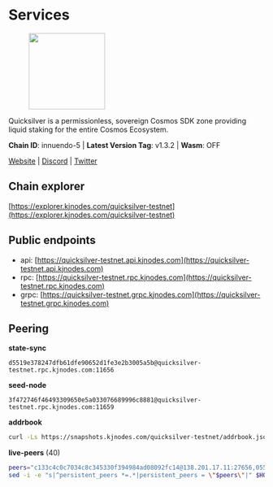 # Services

<figure><img src="https://raw.githubusercontent.com/kj89/testnet_manuals/main/pingpub/logos/quicksilver.png" width="150" alt=""><figcaption></figcaption></figure>

Quicksilver is a permissionless, sovereign Cosmos SDK zone providing liquid staking for the entire Cosmos Ecosystem.

**Chain ID**: innuendo-5 | **Latest Version Tag**: v1.3.2 | **Wasm**: OFF

[Website](https://quicksilver.zone) | [Discord](https://discord.gg/quicksilverprotocol) | [Twitter](https://twitter.com/quicksilverzone)




## Chain explorer
[https://explorer.kjnodes.com/quicksilver-testnet](https://explorer.kjnodes.com/quicksilver-testnet)

## Public endpoints

* api: [https://quicksilver-testnet.api.kjnodes.com](https://quicksilver-testnet.api.kjnodes.com)
* rpc: [https://quicksilver-testnet.rpc.kjnodes.com](https://quicksilver-testnet.rpc.kjnodes.com)
* grpc: [https://quicksilver-testnet.grpc.kjnodes.com](https://quicksilver-testnet.grpc.kjnodes.com)

## Peering

**state-sync**

```text
d5519e378247dfb61dfe90652d1fe3e2b3005a5b@quicksilver-testnet.rpc.kjnodes.com:11656
```

**seed-node**

```text
3f472746f46493309650e5a033076689996c8881@quicksilver-testnet.rpc.kjnodes.com:11659
```

**addrbook**
```bash
curl -Ls https://snapshots.kjnodes.com/quicksilver-testnet/addrbook.json > $HOME/.quicksilverd/config/addrbook.json
```

**live-peers** (40)
```bash
peers="c133c4c0c7034c8c345330f394984ad08092fc14@138.201.17.11:27656,0551eaa0db7097274410ee27a71672817e314b83@167.235.245.191:26656,a1ef7f2e44f4be8e041f3a9e58cf58cd24b97e26@51.89.7.235:26650,22a393fe9174c29081ad8aeaf14ce01b9a79d8c6@159.203.28.113:26656,5c2a752c9b1952dbed075c56c600c3a79b58c395@95.214.55.232:27026,9e0604571aa20314c2261d70b7d8823414702715@51.159.141.209:26656,46f97e49a49694aead28c27be2c19300f509e273@65.108.129.94:26656,cc745e98b4dc9b83c5a74d41f576feda73902dfd@65.109.38.54:20026,4c24df4acfbaaf22e5f6f3c4d11ecf02e8cc343f@195.3.220.48:26656,d160a8908b44f2a44ce17e0be1f9056b58993b9c@65.21.139.170:21026,d5519e378247dfb61dfe90652d1fe3e2b3005a5b@65.109.68.190:11656,f7edad3ff5a85d039e7de12067c63064c5b42d63@46.4.121.72:11656,a288baa951cbe92b253c01c3936d930af1d56424@5.161.142.236:26656,521eabb3f5a0698476baf22c45aaef396399da10@135.181.183.93:24656,42f87cb55d5fdd222da28023613c66857398c4b8@5.22.223.252:26656,ac0c6a8e9e700044226e9ff16b68ab4cbae6fb06@84.46.246.109:2366,ee6bae1a6d4a1e07f1e4bc7963cabedc6b73426e@94.130.137.119:26656,a37474c1f254cd4b16d924327a755c914e8e7d86@65.109.30.53:26656,c9a74cdd754a8ccc9243ac2b245e4caaa78695aa@45.85.147.96:26656,67224ac7f52eac4db6bb0a8de0bf8fbc5e7e0069@199.204.45.23:10656,25b8b792bb14e8bfdcdfa163a14710d5645a4eba@148.251.91.77:20656,a637b94cb989909cc182623748ef179b0659f148@65.109.23.114:11156,c4489720ba051c79f5bb16ae5d81341b0f248e19@34.240.190.194:26656,d40a714c11ea3040495246fa0ba8439fcff8a139@176.9.146.72:11656,e0f0703e9ce343c46e0ec01b19216715e817b358@65.109.85.170:28656,41f7d7004cace7bd1760a5f980a86123700c8f1d@185.146.148.116:26656,25410bff2fb7312d24c11b1e990507e5e3aa40b7@135.125.5.31:48656,74abcb5243d4ffc43de6ad1a288d8e50adcd467e@65.109.80.176:20656,78acdbabc08231765444b3143a222d433a5157e1@142.132.205.94:15651,1452d484454c0f93ddf3cbf987ce1b9cadd8f23f@65.21.95.180:37656,dc88be3a0075ce429a423237abe223a9528ce0df@65.108.204.119:31656,3519e61e653db97f5d1c7f1bec9b0072bca4d5fe@144.76.45.59:16656,be637bd74973424c825c14c99b71f652fbabb48e@65.21.123.172:22656,cfbf02b41e7fe78d51abfa93f342afd0687203c0@212.227.151.143:36656,858ba6bc33a6d13fdd9ddad344d788dcf91cf565@142.132.151.99:15651,af8cfa944802a9bd510fc3407950a15e8be86c31@213.239.217.52:30656,0a3ac40a7a4ce35978c4da97be2eb6974bc3c58b@185.252.233.217:46656,13564ca7ffcc8fa6bcc6d405c96fe8c724ec17da@88.99.213.25:11656,f0621c59ca7cfba98015ae2a47886fc3d9c0020c@94.130.132.227:4020,3c48a780b85d248e34e63eca5d44c624f93d09d5@135.181.59.162:11156"
sed -i -e "s|^persistent_peers *=.*|persistent_peers = \"$peers\"|" $HOME/.quicksilverd/config/config.toml
```
